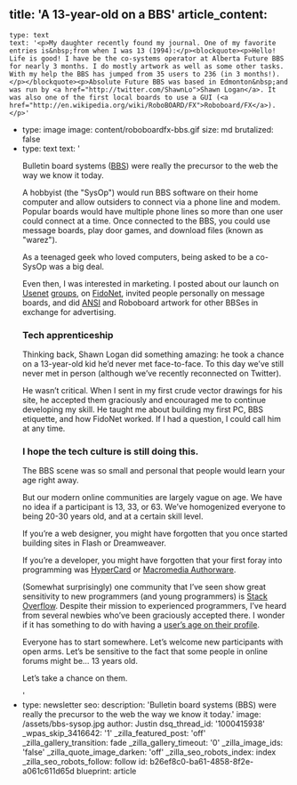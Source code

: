 title: 'A 13-year-old on a BBS'
article_content:
  -
    type: text
    text: '<p>My daughter recently found my journal. One of my favorite entries is&nbsp;from when I was 13 (1994):</p><blockquote><p>Hello! Life is good! I have be the co-systems operator at Alberta Future BBS for nearly 3 months. I do mostly artwork as well as some other tasks. With my help the BBS has jumped from 35 users to 236 (in 3 months!).</p></blockquote><p>Absolute Future BBS was based in Edmonton&nbsp;and was run by <a href="http://twitter.com/ShawnLo">Shawn Logan</a>. It was also one of the first local boards to use a GUI (<a href="http://en.wikipedia.org/wiki/RoboBOARD/FX">Roboboard/FX</a>).</p>'
  -
    type: image
    image: content/roboboardfx-bbs.gif
    size: md
    brutalized: false
  -
    type: text
    text: '<p>Bulletin board systems (<a href="http://en.wikipedia.org/wiki/Bulletin_board_system">BBS</a>) were really the precursor to the web the way we know it today.&nbsp;</p><p>A hobbyist (the "SysOp") would run BBS software on their home computer and allow outsiders to connect via a phone line and modem. Popular boards would have multiple phone lines so more than one user could connect at a time. Once connected to the BBS, you could use message boards, play door games, and download files (known as "warez").</p><p>As a teenaged geek who loved computers, being asked to be a co-SysOp was a big deal.&nbsp;</p><p>Even then, I was interested in marketing. I posted about our launch on <a href="https://groups.google.com/g/alt.bbs.ads/c/jRqDjtR8CZo?pli=1">Usenet</a> <a href="https://groups.google.com/g/comp.bbs.misc/c/40z321LUsM8">groups</a>, on <a href="http://en.wikipedia.org/wiki/FidoNet">FidoNet</a>, invited people personally on message boards, and did <a href="http://sixteencolors.net/">ANSI</a> and Roboboard artwork for other BBSes in exchange for advertising.</p><h3>Tech apprenticeship</h3><p>Thinking back, Shawn Logan did something amazing: he took a chance on a 13-year-old kid he’d never met face-to-face. To this day we’ve still never met in person (although we’ve recently reconnected on Twitter).</p><p>He wasn’t critical. When I sent in my first crude vector drawings for his site, he accepted them graciously and encouraged me to continue developing my skill. He taught me about building my first PC, BBS etiquette, and how FidoNet worked. If I had a question, I could call him at any time.</p><h3>I hope the tech culture is still doing this.</h3><p>The BBS scene was so small and personal that people would learn your age right away.</p><p>But our modern online communities are largely vague on age. We have no idea if a participant is 13, 33, or 63. We’ve homogenized everyone to being 20-30 years old, and at a certain skill level.</p><p>If you’re a web designer, you might have forgotten that you once started building sites in Flash or Dreamweaver.</p><p>If you’re a developer, you might have forgotten that your first foray into programming was&nbsp;<a href="http://en.wikipedia.org/wiki/HyperCard" rel="nofollow">HyperCard</a> or <a href="http://en.wikipedia.org/wiki/Adobe_Authorware" rel="nofollow">Macromedia Authorware</a>.</p><p>(Somewhat surprisingly) one community that I’ve seen show great sensitivity to new programmers (and young programmers) is <a href="http://stackoverflow.com/">Stack Overflow</a>. Despite their mission to experienced programmers, I’ve heard from several newbies who’ve been graciously accepted there. I wonder if it has something to do with having a <a href="http://meta.stackoverflow.com/questions/9822/age-distribution-of-stack-overflow-users">user’s age on their profile</a>.</p><p>Everyone has to start somewhere. Let’s welcome new participants with open arms. Let’s be sensitive to the fact that some people in online forums might be… 13 years old.</p><p>Let’s take a chance on them.</p>'
  -
    type: newsletter
seo:
  description: 'Bulletin board systems (BBS) were really the precursor to the web the way we know it today.'
  image: /assets/bbs-sysop.jpg
author: Justin
dsq_thread_id: '1000415938'
_wpas_skip_3416642: '1'
_zilla_featured_post: 'off'
_zilla_gallery_transition: fade
_zilla_gallery_timeout: '0'
_zilla_image_ids: 'false'
_zilla_quote_image_darken: 'off'
_zilla_seo_robots_index: index
_zilla_seo_robots_follow: follow
id: b26ef8c0-ba61-4858-8f2e-a061c611d65d
blueprint: article
